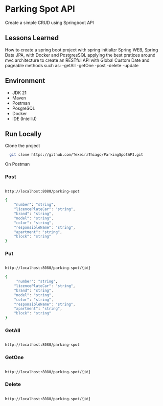 # Parking Spot API

Create a simple CRUD using Springboot API

## Lessons Learned

How to create a spring boot project with spring initializr Spring WEB, Spring Data JPA, with Docker and PostgresSQL applying the best pratices around mvc architecture to create an RESTful API with Global Custom Date and pageable methods such as:
-getAll
-getOne
-post
-delete
-update  

## Environment 
- JDK 21
- Maven
- Postman
- PosgreSQL
- Docker
- IDE (IntelliJ)

## Run Locally

Clone the project

```bash
  git clone https://github.com/TexeiraThiago/ParkingSpotAPI.git
```

On Postman

### Post

```bash

http://localhost:8080/parking-spot

{
    "number": "string",
    "licencePlateCar": "string",
    "brand": "string",
    "model": "string",
    "color": "string",
    "responsibleName": "string",
    "apartment": "string",
    "block": "string"
}
```

### Put
```bash

http://localhost:8080/parking-spot/{id}

{
     "number": "string",
    "licencePlateCar": "string",
    "brand": "string",
    "model": "string",
    "color": "string",
    "responsibleName": "string",
    "apartment": "string",
    "block": "string"
}
```

### GetAll
```bash

http://localhost:8080/parking-spot
```
### GetOne

```bash

http://localhost:8080/parking-spot/{id}
```

### Delete

```bash

http://localhost:8080/parking-spot/{id}
```
